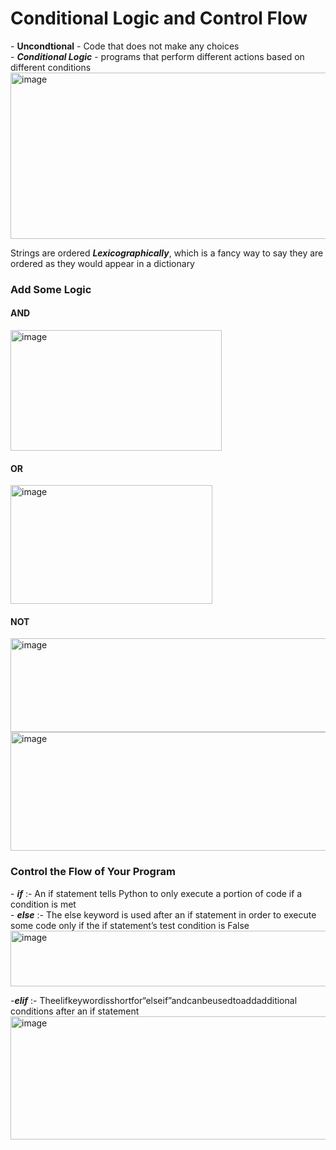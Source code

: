 <h1>Conditional Logic and Control Flow</h1>
- <b>Uncondtional</b> - Code that does not make any choices <br>
- <b><i>Conditional Logic</i></b> - programs that perform different actions based on different conditions <br>

<img width="646" height="266" alt="image" src="https://github.com/user-attachments/assets/12890522-9981-4f56-88d0-2306601ce796" />

Strings are ordered <b><i>Lexicographically</i></b>, which is a fancy way to say they are ordered as they would appear in a dictionary
<p>
  <h3>Add Some Logic</h3>
  <h4> AND</h4>
  <img width="338" height="193" alt="image" src="https://github.com/user-attachments/assets/d6941ebb-9a36-4215-97d7-296d7ab7f37e" />

<h4>OR</h4>
<img width="323" height="190" alt="image" src="https://github.com/user-attachments/assets/5616dbba-8ea4-4c1e-8d5f-dc83f0635969" />

<h4>NOT</h4>
<img width="577" height="150" alt="image" src="https://github.com/user-attachments/assets/a978c1b9-983c-4392-8a43-f2407e7ecdd1" /> <br>

<img width="507" height="190" alt="image" src="https://github.com/user-attachments/assets/8a855efd-d4fe-4515-b94c-1ba7f7b3dc48" />

</p>
<p>
  <h3>Control the Flow of Your Program</h3>
  - <b><i>if</i></b> :- An if statement tells Python to only execute a portion of code if a condition is met <br>
  - <b><i>else</i></b> :- The else keyword is used after an if statement in order to execute some code only if the if statement’s test condition is False <br>
  <img width="676" height="89" alt="image" src="https://github.com/user-attachments/assets/6ddb1bf8-f3ca-4f4d-bd0a-9444e2549202" /> <br>

  -<b><i>elif</i></b> :- Theelifkeywordisshortfor“elseif”andcanbeusedtoaddadditional
 conditions after an if statement <br>
  <img width="679" height="197" alt="image" src="https://github.com/user-attachments/assets/983edfe3-5867-4d5b-96b0-33c68472fa47" />

</p>
